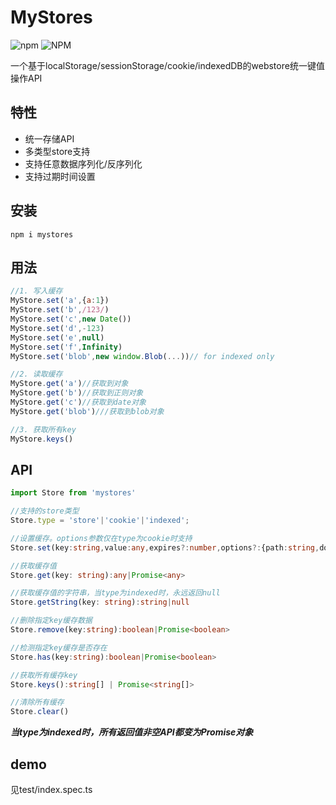 
# MyStores
![npm](https://img.shields.io/npm/v/mystores)
![NPM](https://img.shields.io/npm/l/mystores)

一个基于localStorage/sessionStorage/cookie/indexedDB的webstore统一键值操作API

## 特性
- 统一存储API
- 多类型store支持
- 支持任意数据序列化/反序列化
- 支持过期时间设置

## 安装

```
npm i mystores
```

## 用法
```js
//1. 写入缓存
MyStore.set('a',{a:1})
MyStore.set('b',/123/)
MyStore.set('c',new Date())
MyStore.set('d',-123)
MyStore.set('e',null)
MyStore.set('f',Infinity)
MyStore.set('blob',new window.Blob(...))// for indexed only

//2. 读取缓存
MyStore.get('a')//获取到对象
MyStore.get('b')//获取到正则对象
MyStore.get('c')//获取到date对象
MyStore.get('blob')///获取到blob对象

//3. 获取所有key
MyStore.keys()
```

## API
```ts
import Store from 'mystores'

//支持的store类型
Store.type = 'store'|'cookie'|'indexed';

//设置缓存。options参数仅在type为cookie时支持
Store.set(key:string,value:any,expires?:number,options?:{path:string,domain?:string,secure:boolean}):boolean|Promise<boolean>

//获取缓存值
Store.get(key: string):any|Promise<any>

//获取缓存值的字符串，当type为indexed时，永远返回null
Store.getString(key: string):string|null

//删除指定key缓存数据
Store.remove(key:string):boolean|Promise<boolean>

//检测指定key缓存是否存在
Store.has(key:string):boolean|Promise<boolean>

//获取所有缓存key
Store.keys():string[] | Promise<string[]>

//清除所有缓存
Store.clear()
```
***当type为indexed时，所有返回值非空API都变为Promise对象***

## demo
见test/index.spec.ts